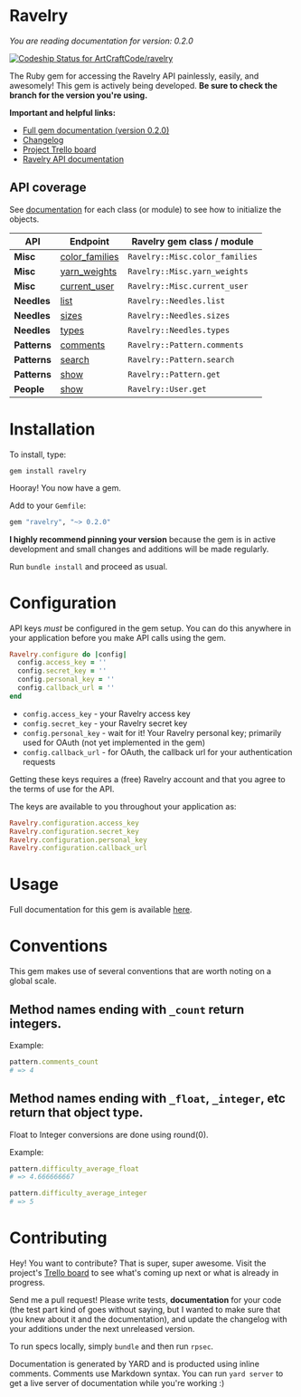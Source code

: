 # Ravelry

_You are reading documentation for version: 0.2.0_

[ ![Codeship Status for ArtCraftCode/ravelry](https://app.codeship.com/projects/afe1a750-3f22-0135-26c6-7e3d37d99ae1/status?branch=pre)](https://codeship.com/projects/229699)

The Ruby gem for accessing the Ravelry API painlessly, easily, and awesomely! This gem is actively being developed. **Be sure to check the branch for the version you're using.**

**Important and helpful links:**

- [Full gem documentation (version 0.2.0)](http://www.rubydoc.info/gems/ravelry/0.2.0)
- [Changelog](https://github.com/ArtCraftCode/ravelry/blob/0.2.0/CHANGELOG.md)
- [Project Trello board](https://trello.com/b/o8gs4cWI/ravelry)
- [Ravelry API documentation](http://www.ravelry.com/api)

## API coverage

See [documentation](http://www.rubydoc.info/gems/ravelry/0.2.0) for each class (or module) to see how to initialize the objects.

API | Endpoint | Ravelry gem class / module
----|----------|------------------
**Misc** | [color_families](http://www.ravelry.com/api#/_color_families) | `Ravelry::Misc.color_families`
**Misc** | [yarn_weights](http://www.ravelry.com/api#/_yarn_weights) | `Ravelry::Misc.yarn_weights`
**Misc** | [current_user](http://www.ravelry.com/api#/_current_user) | `Ravelry::Misc.current_user`
**Needles** | [list](http://www.ravelry.com/api#needles_list) | `Ravelry::Needles.list`
**Needles** | [sizes](http://www.ravelry.com/api#needles_sizes) | `Ravelry::Needles.sizes`
**Needles** | [types](http://www.ravelry.com/api#needles_types) | `Ravelry::Needles.types`
**Patterns** | [comments](http://www.ravelry.com/api#patterns_comments) | `Ravelry::Pattern.comments`
**Patterns** | [search](http://www.ravelry.com/api#patterns_search) | `Ravelry::Pattern.search`
**Patterns** | [show](http://www.ravelry.com/api#patterns_show) | `Ravelry::Pattern.get`
**People** | [show](http://www.ravelry.com/api#people_show) | `Ravelry::User.get`

# Installation

To install, type:

```
gem install ravelry
```

Hooray! You now have a gem.

Add to your `Gemfile`:

```ruby
gem "ravelry", "~> 0.2.0"
```

**I highly recommend pinning your version** because the gem is in active development and small changes and additions will be made regularly.

Run `bundle install` and proceed as usual.

# Configuration

API keys *must* be configured in the gem setup. You can do this anywhere in your application before you make API calls using the gem.

```ruby
Ravelry.configure do |config|
  config.access_key = ''
  config.secret_key = ''
  config.personal_key = ''
  config.callback_url = ''
end
```

* `config.access_key` - your Ravelry access key
* `config.secret_key` - your Ravelry secret key
* `config.personal_key` - wait for it! Your Ravelry personal key; primarily used for OAuth (not yet implemented in the gem)
* `config.callback_url` - for OAuth, the callback url for your authentication requests

Getting these keys requires a (free) Ravelry account and that you agree to the terms of use for the API.

The keys are available to you throughout your application as:

```ruby
Ravelry.configuration.access_key
Ravelry.configuration.secret_key
Ravelry.configuration.personal_key
Ravelry.configuration.callback_url
```

# Usage

Full documentation for this gem is available [here](http://www.rubydoc.info/gems/ravelry/0.2.0).

# Conventions

This gem makes use of several conventions that are worth noting on a global scale.

## Method names ending with `_count` return integers.

Example:

```ruby
pattern.comments_count
# => 4
```

## Method names ending with `_float`, `_integer`, etc return that object type.

Float to Integer conversions are done using round(0).

Example:

```ruby
pattern.difficulty_average_float
# => 4.666666667

pattern.difficulty_average_integer
# => 5
```

# Contributing

Hey! You want to contribute? That is super, super awesome. Visit the project's [Trello board](https://trello.com/b/o8gs4cWI/ravelry) to see what's coming up next or what is already in progress.

Send me a pull request! Please write tests, **documentation** for your code (the test part kind of goes without saying, but I wanted to make sure that you knew about it and the documentation), and update the changelog with your additions under the next unreleased version.

To run specs locally, simply `bundle` and then run `rpsec`.

Documentation is generated by YARD and is producted using inline comments. Comments use Markdown syntax. You can run `yard server` to get a live server of documentation while you're working :)
